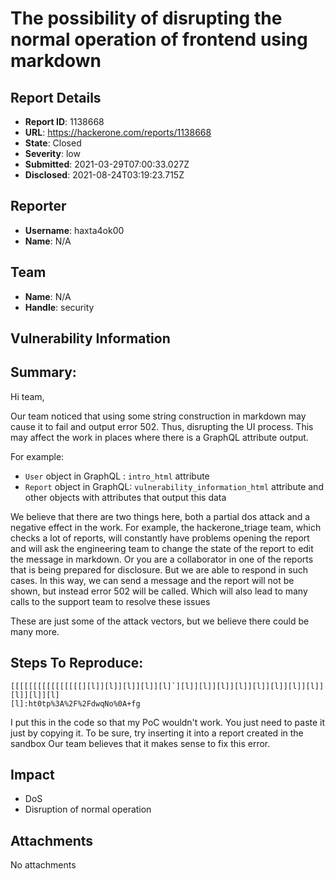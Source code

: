 # The possibility of disrupting the normal operation of frontend using markdown

## Report Details
- **Report ID**: 1138668
- **URL**: https://hackerone.com/reports/1138668
- **State**: Closed
- **Severity**: low
- **Submitted**: 2021-03-29T07:00:33.027Z
- **Disclosed**: 2021-08-24T03:19:23.715Z

## Reporter
- **Username**: haxta4ok00
- **Name**: N/A

## Team
- **Name**: N/A
- **Handle**: security

## Vulnerability Information
## Summary:
Hi team,

Our team noticed that using some string construction in markdown may cause it to fail and output error 502. Thus, disrupting the UI process. This may affect the work in places where there is a GraphQL attribute output.

For example:

* `User` object in GraphQL : `intro_html` attribute
* `Report` object in GraphQL: `vulnerability_information_html` attribute
and other objects with attributes that output this data

We believe that there are two things here, both a partial dos attack and a negative effect in the work. For example, the hackerone_triage team, which checks a lot of reports, will constantly have problems opening the report and will ask the engineering team to change the state of the report to edit the message in markdown. Or you are a collaborator in one of the reports that is being prepared for disclosure. But we are able to respond in such cases. In this way, we can send a message and the report will not be shown, but instead error 502 will be called. Which will also lead to many calls to the support team to resolve these issues

These are just some of the attack vectors, but we believe there could be many more.



## Steps To Reproduce:

```
[[[[[[[[[[[[[[[[][l]][l]][l]][l]][l]`][l]][l]][l]][l]][l]][l]][l]][l]][l]][l]][l]
[l]:ht0tp%3A%2F%2FdwqNo%0A+fg
```

I put this in the code so that my PoC wouldn't work. You just need to paste it just by copying it. To be sure, try inserting it into a report created in the sandbox
 Our team believes that it makes sense to fix this error.

## Impact

* DoS
* Disruption of normal operation

## Attachments
No attachments
